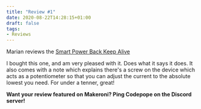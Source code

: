 ```yaml
---
title: "Review #1"
date: 2020-08-22T14:28:15+01:00
draft: false
tags: 
- Reviews
---
```


Marian reviews the [Smart Power Back Keep Alive](https://www.tindie.com/products/overz/smart-power-bank-keep-alive/)

I bought this one, and am very pleased with it.  Does what it says it does.  It also comes with a note which explains there's a screw on the device which acts as a potentiometer so that you can adjust the current to the absolute lowest you need.  For under a tenner, great!

**Want your review featured on Makeroni? Ping Codepope on the Discord server!**


